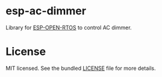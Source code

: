 esp-ac-dimmer
=============
Library for [ESP-OPEN-RTOS](https://github.com/SuperHouse/esp-open-rtos) to control AC dimmer.


License
=======
MIT licensed. See the bundled [LICENSE](https://github.com/maximkulkin/esp-ac-dimmer/blob/master/LICENSE) file for more details.
